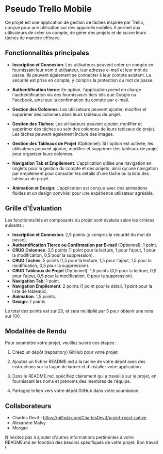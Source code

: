 # Pseudo Trello Mobile

Ce projet est une application de gestion de tâches inspirée par Trello, conçue pour une utilisation sur des appareils mobiles. Il permet aux utilisateurs de créer un compte, de gérer des projets et de suivre leurs tâches de manière efficace.

## Fonctionnalités principales

- **Inscription et Connexion**: Les utilisateurs peuvent créer un compte en fournissant leur nom d'utilisateur, leur adresse e-mail et leur mot de passe. Ils peuvent également se connecter à leur compte existant. La sécurité est prise en compte, y compris la protection du mot de passe.

- **Authentification tierce**: En option, l'application prend en charge l'authentification via des fournisseurs tiers tels que Google ou Facebook, ainsi que la confirmation du compte par e-mail.

- **Gestion des Colonnes**: Les utilisateurs peuvent ajouter, modifier et supprimer des colonnes dans leurs tableaux de projet.

- **Gestion des Tâches**: Les utilisateurs peuvent ajouter, modifier et supprimer des tâches au sein des colonnes de leurs tableaux de projet. Les tâches peuvent également inclure des images.

- **Gestion des Tableaux de Projet** (Optionnel): Si l'option est activée, les utilisateurs peuvent ajouter, modifier et supprimer des tableaux de projet pour organiser leurs colonnes.

- **Navigation Tab et Empilement**: L'application utilise une navigation en onglets pour la gestion du compte et des projets, ainsi qu'une navigation par empilement pour consulter les détails d'une tâche ou la liste des tableaux de projet.

- **Animation et Design**: L'application est conçue avec des animations fluides et un design convivial pour une expérience utilisateur agréable.

## Grille d'Évaluation

Les fonctionnalités et composants du projet sont évalués selon les critères suivants :

- **Inscription et Connexion**: 2,5 points (y compris la sécurité du mot de passe).
- **Authentification Tierce ou Confirmation par E-mail** (Optionnel): 1 point.
- **CRUD Colonnes**: 3,5 points (1 point pour la lecture, 1 pour l'ajout, 1 pour la modification, 0,5 pour la suppression).
- **CRUD Tâches**: 5 points (1,5 pour la lecture, 1,5 pour l'ajout, 1,5 pour la modification, 0,5 pour la suppression).
- **CRUD Tableaux de Projet** (Optionnel): 1,5 points (0,5 pour la lecture, 0,5 pour l'ajout, 0,5 pour la modification, 0 pour la suppression).
- **Navigation Tab**: 1 point.
- **Navigation Empilement**: 2 points (1 point pour le détail, 1 point pour la liste de tableaux).
- **Animation**: 1,5 points.
- **Design**: 2 points.

Le total des points est sur 20, et sera multiplié par 5 pour obtenir une note sur 100.

## Modalités de Rendu

Pour soumettre votre projet, veuillez suivre ces étapes :

1. Créez un dépôt (repository) GitHub pour votre projet.

2. Ajoutez un fichier README.md à la racine de votre dépôt avec des instructions sur la façon de lancer et d'installer votre application.

3. Dans le README.md, spécifiez clairement qui a travaillé sur le projet, en fournissant les noms et prénoms des membres de l'équipe.

4. Partagez le lien vers votre dépôt GitHub dans votre soumission.

## Collaborateurs

- Charles Devif : https://github.com/CharlesDevif/projet-react-native
- Alexandre Malvy
- Morgan 

N'hésitez pas à ajouter d'autres informations pertinentes à votre README.md en fonction des besoins spécifiques de votre projet. Bon travail !
